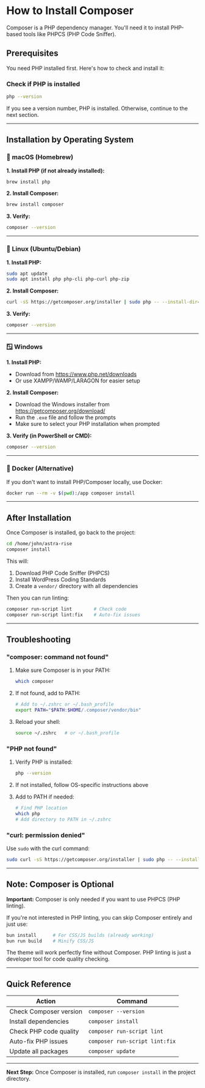 # How to Install Composer

Composer is a PHP dependency manager. You'll need it to install PHP-based tools like PHPCS (PHP Code Sniffer).

## Prerequisites

You need PHP installed first. Here's how to check and install it:

### Check if PHP is installed

```bash
php --version
```

If you see a version number, PHP is installed. Otherwise, continue to the next section.

---

## Installation by Operating System

### 🍎 macOS (Homebrew)

**1. Install PHP (if not already installed):**
```bash
brew install php
```

**2. Install Composer:**
```bash
brew install composer
```

**3. Verify:**
```bash
composer --version
```

---

### 🐧 Linux (Ubuntu/Debian)

**1. Install PHP:**
```bash
sudo apt update
sudo apt install php php-cli php-curl php-zip
```

**2. Install Composer:**
```bash
curl -sS https://getcomposer.org/installer | sudo php -- --install-dir=/usr/local/bin --filename=composer
```

**3. Verify:**
```bash
composer --version
```

---

### 🪟 Windows

**1. Install PHP:**
- Download from https://www.php.net/downloads
- Or use XAMPP/WAMP/LARAGON for easier setup

**2. Install Composer:**
- Download the Windows installer from https://getcomposer.org/download/
- Run the `.exe` file and follow the prompts
- Make sure to select your PHP installation when prompted

**3. Verify (in PowerShell or CMD):**
```bash
composer --version
```

---

### 🐳 Docker (Alternative)

If you don't want to install PHP/Composer locally, use Docker:

```bash
docker run --rm -v $(pwd):/app composer install
```

---

## After Installation

Once Composer is installed, go back to the project:

```bash
cd /home/john/astra-rise
composer install
```

This will:
1. Download PHP Code Sniffer (PHPCS)
2. Install WordPress Coding Standards
3. Create a `vendor/` directory with all dependencies

Then you can run linting:

```bash
composer run-script lint        # Check code
composer run-script lint:fix    # Auto-fix issues
```

---

## Troubleshooting

### "composer: command not found"

1. Make sure Composer is in your PATH:
   ```bash
   which composer
   ```

2. If not found, add to PATH:
   ```bash
   # Add to ~/.zshrc or ~/.bash_profile
   export PATH="$PATH:$HOME/.composer/vendor/bin"
   ```

3. Reload your shell:
   ```bash
   source ~/.zshrc   # or ~/.bash_profile
   ```

### "PHP not found"

1. Verify PHP is installed:
   ```bash
   php --version
   ```

2. If not installed, follow OS-specific instructions above

3. Add to PATH if needed:
   ```bash
   # Find PHP location
   which php
   # Add directory to PATH in ~/.zshrc
   ```

### "curl: permission denied"

Use `sudo` with the curl command:

```bash
sudo curl -sS https://getcomposer.org/installer | sudo php -- --install-dir=/usr/local/bin --filename=composer
```

---

## Note: Composer is Optional

**Important:** Composer is only needed if you want to use PHPCS (PHP linting).

If you're not interested in PHP linting, you can skip Composer entirely and just use:

```bash
bun install      # For CSS/JS builds (already working)
bun run build    # Minify CSS/JS
```

The theme will work perfectly fine without Composer. PHP linting is just a developer tool for code quality checking.

---

## Quick Reference

| Action | Command |
|--------|---------|
| Check Composer version | `composer --version` |
| Install dependencies | `composer install` |
| Check PHP code quality | `composer run-script lint` |
| Auto-fix PHP issues | `composer run-script lint:fix` |
| Update all packages | `composer update` |

---

**Next Step:** Once Composer is installed, run `composer install` in the project directory.
